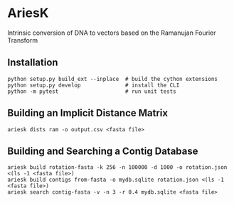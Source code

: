 # AriesK

Intrinsic conversion of DNA to vectors based on the Ramanujan Fourier Transform

## Installation

```
python setup.py build_ext --inplace  # build the cython extensions
python setup.py develop              # install the CLI
python -m pytest                     # run unit tests
```


## Building an Implicit Distance Matrix

```
ariesk dists ram -o output.csv <fasta file>
```


## Building and Searching a Contig Database

```
ariesk build rotation-fasta -k 256 -n 100000 -d 1000 -o rotation.json <(ls -1 <fasta file>)
ariesk build contigs from-fasta -o mydb.sqlite rotation.json <(ls -1 <fasta file>)
ariesk search contig-fasta -v -n 3 -r 0.4 mydb.sqlite <fasta file>
```
